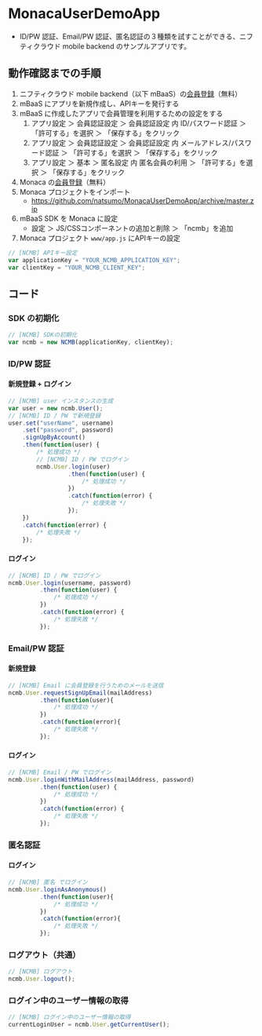# MonacaUserDemoApp

* ID/PW 認証、Email/PW 認証、匿名認証の３種類を試すことができる、ニフティクラウド mobile backend のサンプルアプリです。

## 動作確認までの手順
1. ニフティクラウド mobile backend（以下 mBaaS）の[会員登録](http://mb.cloud.nifty.com/signup.htm)（無料）
1. mBaaS にアプリを新規作成し、APIキーを発行する
1. mBaaS に作成したアプリで会員管理を利用するための設定をする
   1. アプリ設定 ＞ 会員認証設定 ＞ 会員認証設定 内 ID/パスワード認証 ＞ 「許可する」を選択 ＞ 「保存する」をクリック
   1. アプリ設定 ＞ 会員認証設定 ＞ 会員認証設定 内 メールアドレス/パスワード認証 ＞ 「許可する」を選択 ＞ 「保存する」をクリック
   1. アプリ設定 ＞ 基本 ＞ 匿名設定 内 匿名会員の利用 ＞ 「許可する」を選択 ＞ 「保存する」をクリック
1. Monaca の[会員登録](https://ja.monaca.io/)（無料）
1. Monaca プロジェクトをインポート
   * https://github.com/natsumo/MonacaUserDemoApp/archive/master.zip
1. mBaaS SDK を Monaca に設定
   * 設定 ＞ JS/CSSコンポーネントの追加と削除 ＞ 「ncmb」を追加
1. Monaca プロジェクト `www/app.js` にAPIキーの設定
```js
// [NCMB] APIキー設定
var applicationKey = "YOUR_NCMB_APPLICATION_KEY";
var clientKey = "YOUR_NCMB_CLIENT_KEY";
```

## コード
### SDK の初期化
```js
// [NCMB] SDKの初期化
var ncmb = new NCMB(applicationKey, clientKey);
```

### ID/PW 認証
#### 新規登録 + ログイン
```js
// [NCMB] user インスタンスの生成
var user = new ncmb.User();
// [NCMB] ID / PW で新規登録
user.set("userName", username)
    .set("password", password)
    .signUpByAccount()
    .then(function(user) {
        /* 処理成功 */
        // [NCMB] ID / PW でログイン
        ncmb.User.login(user)
                 .then(function(user) {
                     /* 処理成功 */
                 })
                 .catch(function(error) {
                     /* 処理失敗 */
                 });
    })
    .catch(function(error) {
        /* 処理失敗 */
    });
```

#### ログイン
```js
// [NCMB] ID / PW でログイン
ncmb.User.login(username, password)
         .then(function(user) {
             /* 処理成功 */
         })
         .catch(function(error) {
             /* 処理失敗 */
         });
```

### Email/PW 認証
#### 新規登録
```js
// [NCMB] Email に会員登録を行うためのメールを送信
ncmb.User.requestSignUpEmail(mailAddress)
         .then(function(user){
             /* 処理成功 */
         })
         .catch(function(error){
             /* 処理失敗 */
         });
```

#### ログイン
```js
// [NCMB] Email / PW でログイン
ncmb.User.loginWithMailAddress(mailAddress, password)
         .then(function(user) {
             /* 処理成功 */
         })
         .catch(function(error) {
             /* 処理失敗 */
         });
```

### 匿名認証
#### ログイン
```js
// [NCMB] 匿名 でログイン
ncmb.User.loginAsAnonymous()
         .then(function(user){
             /* 処理成功 */
         })
         .catch(function(error){
             /* 処理失敗 */
         });
```

### ログアウト（共通）
```js
// [NCMB] ログアウト
ncmb.User.logout();
```

### ログイン中のユーザー情報の取得
```js
// [NCMB] ログイン中のユーザー情報の取得
currentLoginUser = ncmb.User.getCurrentUser();
```

